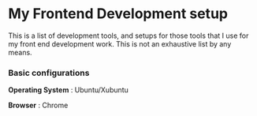 # My Frontend Development setup

This is a list of development tools, and setups for those tools that I use for my front end development work. This is not an exhaustive list by any means.

### Basic configurations

**Operating System** : Ubuntu/Xubuntu

**Browser** : Chrome

